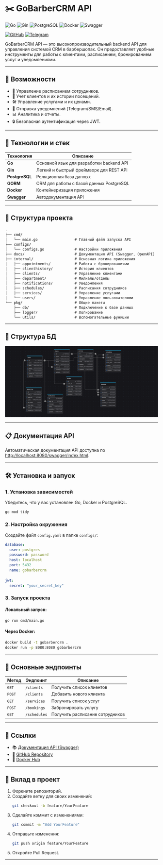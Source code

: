 
# ✂️ GoBarberCRM API

![Go](https://img.shields.io/badge/Go-v1.20-blue?style=flat-square&logo=go)
![Gin](https://img.shields.io/badge/Gin-Framework-blueviolet?style=flat-square)
![PostgreSQL](https://img.shields.io/badge/PostgreSQL-v14-blue?style=flat-square&logo=postgresql)
![Docker](https://img.shields.io/badge/Docker-Ready-2496ED?style=flat-square&logo=docker)
![Swagger](https://img.shields.io/badge/Swagger-API%20Docs-green?style=flat-square&logo=swagger)

[![GitHub](https://img.shields.io/badge/GitHub-GoBarberCRM-black?style=for-the-badge&logo=github)](https://github.com/0sokrat0/GoBarberCRM-API)
[![Telegram](https://img.shields.io/badge/Telegram-Community-blue?style=for-the-badge&logo=telegram)](https://t.me/SOKRAT_00)

GoBarberCRM API — это высокопроизводительный backend API для управления системой CRM в барбершопах. Он предоставляет удобные инструменты для работы с клиентами, расписанием, бронированием услуг и уведомлениями.

---

## 📖 Возможности

- 📅 Управление расписанием сотрудников.
- 💈 Учет клиентов и их истории посещений.
- 🛠 Управление услугами и их ценами.
- 📲 Отправка уведомлений (Telegram/SMS/Email).
- 📊 Аналитика и отчеты.
- 🔒 Безопасная аутентификация через JWT.

---

## 🚀 Технологии и стек

| Технология      | Описание                                    |
|------------------|---------------------------------------------|
| **Go**          | Основной язык для разработки backend API    |
| **Gin**         | Легкий и быстрый фреймворк для REST API     |
| **PostgreSQL**  | Реляционная база данных                     |
| **GORM**        | ORM для работы с базой данных PostgreSQL    |
| **Docker**      | Контейнеризация приложения                  |
| **Swagger**     | Автодокументация API                       |

---

## 📂 Структура проекта

```plaintext
.
├── cmd/
│   └── main.go                 # Главный файл запуска API
├── configs/
│   └── configs.go              # Настройки приложения
├── docs/                       # Документация API (Swagger, OpenAPI)
├── internal/                   # Основная логика приложения
│   ├── appointments/           # Работа с бронированиями
│   ├── clienthistory/          # История клиентов
│   ├── clients/                # Управление клиентами
│   ├── department/             # Филиалы/отделы
│   ├── notifications/          # Уведомления
│   ├── schedules/              # Расписания сотрудников
│   ├── services/               # Управление услугами
│   └── users/                  # Управление пользователями
└── pkg/                        # Общие пакеты
    ├── db/                     # Подключение к базе данных
    ├── logger/                 # Логирование
    └── utils/                  # Вспомогательные функции
```
---

## 📂 Структура БД

![alt text](pkg/utils/APiGO.png) 

---

## 📋 Документация API

Автоматическая документация API доступна по [http://localhost:8080/swagger/index.html](http://localhost:8080/swagger/index.html).

---

## 🛠 Установка и запуск

### 1. Установка зависимостей
Убедитесь, что у вас установлен Go, Docker и PostgreSQL.

```bash
go mod tidy
```

### 2. Настройка окружения

Создайте файл `config.yaml` в папке `configs/`:

```yaml
database:
  user: postgres
  password: password
  host: localhost
  port: 5432
  name: gobarbercrm

jwt:
  secret: "your_secret_key"
```

### 3. Запуск проекта

#### Локальный запуск:
```bash
go run cmd/main.go
```

#### Через Docker:
```bash
docker build -t gobarbercrm .
docker run -p 8080:8080 gobarbercrm
```

---

## 📂 Основные эндпоинты

| Метод   | Эндпоинт                 | Описание                                  |
|---------|--------------------------|-------------------------------------------|
| `GET`   | `/clients`              | Получить список клиентов                  |
| `POST`  | `/clients`              | Добавить нового клиента                   |
| `GET`   | `/services`             | Получить список услуг                     |
| `POST`  | `/bookings`             | Забронировать услугу                      |
| `GET`   | `/schedules`            | Получить расписание сотрудников           |

---

## 🔗 Ссылки

- 📚 [Документация API (Swagger)](http://localhost:8080/swagger/index.html)
- 📂 [GitHub Repository](https://github.com/your-repo/gobarbercrm)
- 🐋 [Docker Hub](https://hub.docker.com/repository/docker/your-repo/gobarbercrm)

---

## 🤝 Вклад в проект

1. Форкните репозиторий.
2. Создайте ветку для своих изменений:
   ```bash
   git checkout -b feature/YourFeature
   ```
3. Сделайте коммит с изменениями:
   ```bash
   git commit -m "Add YourFeature"
   ```
4. Отправьте изменения:
   ```bash
   git push origin feature/YourFeature
   ```
5. Откройте Pull Request.

---
